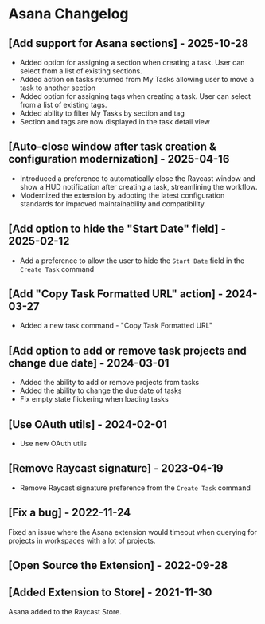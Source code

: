 # Asana Changelog

## [Add support for Asana sections] - 2025-10-28

- Added option for assigning a section when creating a task. User can select from a list of existing sections.
- Added action on tasks returned from My Tasks allowing user to move a task to another section
- Added option for assigning tags when creating a task. User can select from a list of existing tags.
- Added ability to filter My Tasks by section and tag
- Section and tags are now displayed in the task detail view

## [Auto-close window after task creation & configuration modernization] - 2025-04-16

- Introduced a preference to automatically close the Raycast window and show a HUD notification after creating a task, streamlining the workflow.
- Modernized the extension by adopting the latest configuration standards for improved maintainability and compatibility.

## [Add option to hide the "Start Date" field] - 2025-02-12

- Add a preference to allow the user to hide the `Start Date` field in the `Create Task` command

## [Add "Copy Task Formatted URL" action] - 2024-03-27

- Added a new task command - "Copy Task Formatted URL"

## [Add option to add or remove task projects and change due date] - 2024-03-01

- Added the ability to add or remove projects from tasks
- Added the ability to change the due date of tasks
- Fix empty state flickering when loading tasks

## [Use OAuth utils] - 2024-02-01

- Use new OAuth utils

## [Remove Raycast signature] - 2023-04-19

- Remove Raycast signature preference from the `Create Task` command

## [Fix a bug] - 2022-11-24

Fixed an issue where the Asana extension would timeout when querying for projects in workspaces with a lot of projects.

## [Open Source the Extension] - 2022-09-28

## [Added Extension to Store] - 2021-11-30

Asana added to the Raycast Store.
